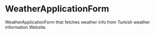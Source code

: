 # WeatherApplicationForm
WeatherApplicationForm that fetches weather info from Turkish weather information Website.
